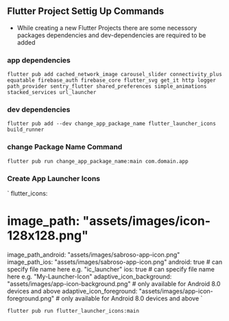## Flutter Project Settig Up Commands
- While creating a new Flutter Projects there are some necessory packages dependencies and dev-dependencies are required to be added

### app dependencies
`flutter pub add cached_network_image carousel_slider connectivity_plus equatable firebase_auth firebase_core flutter_svg get_it http logger path_provider sentry_flutter shared_preferences simple_animations stacked_services url_launcher`

### dev dependencies
`flutter pub add --dev change_app_package_name flutter_launcher_icons build_runner`

### change Package Name Command
`flutter pub run change_app_package_name:main com.domain.app`

### Create App Launcher Icons

`
flutter_icons:
  #  image_path: "assets/images/icon-128x128.png"
  image_path_android: "assets/images/sabroso-app-icon.png"
  image_path_ios: "assets/images/sabroso-app-icon.png"
  android: true # can specify file name here e.g. "ic_launcher"
  ios: true # can specify file name here e.g. "My-Launcher-Icon"
  adaptive_icon_background: "assets/images/app-icon-background.png" # only available for Android 8.0 devices and above
  adaptive_icon_foreground: "assets/images/app-icon-foreground.png" # only available for Android 8.0 devices and above
`
  
`flutter pub run flutter_launcher_icons:main`
